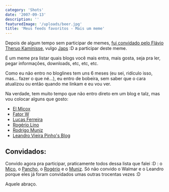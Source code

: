 ```yaml
---
category: 'Shots'
date: '2007-09-13'
description: ''
featuredImage: '/uploads/beer.jpg'
title: 'Meus feeds favoritos - Mais um meme'
---
```


Depois de algum tempo sem participar de memes, [fui convidado pelo Flávio Theruo Kaminisse](http://www.japs.etc.br/2007/09/meus-feeds-favoritos/), vulgo [Japs](http://www.japs.etc.br/) :D a participar deste meme.

É um meme pra listar quais blogs você mais entra, mais gosta, seja pra ler, pegar informações, downloads, etc, etc, etc.

Como eu não entro no bloglines tem uns 6 meses (eu sei, ridículo isso, mas... fazer o que né...), eu entro de bobeira, sem saber que o cara atualizou ou então quando me linkam e eu vou ver.

Na verdade, tem muito tempo que não entro direto em um blog e talz, mas vou colocar alguns que gosto:

- [El Micox](http://elmicox.blogspot.com/)
- [Fator W](http://fatorw.com/)
- [Lucas Ferreira](http://blog.lucasferreira.com/)
- [Rogério Lino](http://rogeriolino.wordpress.com/)
- [Rodrigo Muniz](http://rodrigomuniz.com/)
- [Leandro Vieira Pinho's Blog](http://leandro.w3invent.com.br/)

## Convidados:

Convido agora pra participar, praticamente todos dessa lista que falei :D : o [Mico](http://elmicox.blogspot.com/), o [Pancho](http://blog.lucasferreira.com/), o [Rogério](http://rogeriolino.wordpress.com/) e o [Muniz](http://rodrigomuniz.com/). Só não convido o Walmar e o Leandro porque eles já foram convidados umas outras trocentas vezes :D

Aquele abraço.
